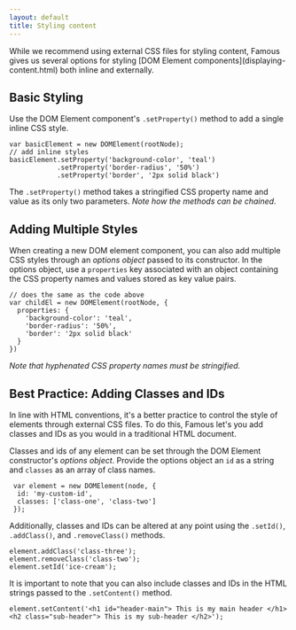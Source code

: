 ```yaml
---
layout: default
title: Styling content
---
```


<span class="intro-graf">
 While we recommend using external CSS files for styling content, Famous gives us several options for styling [DOM Element components](displaying-content.html) both inline and externally. 
</span>


## Basic Styling

Use the DOM Element component's `.setProperty()` method to add a single inline CSS style.

    var basicElement = new DOMElement(rootNode);
    // add inline styles
    basicElement.setProperty('background-color', 'teal')
                .setProperty('border-radius', '50%')
                .setProperty('border', '2px solid black')

The `.setProperty()` method takes a stringified CSS property name and value as its only two parameters. _Note how the methods can be chained_. 

## Adding Multiple Styles

When creating a new DOM element component, you can also add multiple CSS styles through an _options object_ passed to its constructor. In the options object, use a `properties` key associated with an object containing the CSS property names and values stored as key value pairs.

    // does the same as the code above
    var childEl = new DOMElement(rootNode, {
      properties: {
        'background-color': 'teal',
        'border-radius': '50%',
        'border': '2px solid black'
      }
    })

_Note that hyphenated CSS property names must be stringified._


## Best Practice: Adding Classes and IDs

In line with HTML conventions, it's a better practice to control the style of elements through external CSS files. To do this, Famous let's you add classes and IDs as you would in a traditional HTML document.

Classes and ids of any element can be set through the DOM Element constructor's _options object_. Provide the options object an `id` as a string and `classes` as an array of class names.

     var element = new DOMElement(node, {
      id: 'my-custom-id',
      classes: ['class-one', 'class-two']
     });

Additionally, classes and IDs can be altered at any point using the `.setId()`, `.addClass()`, and `.removeClass()` methods.

    element.addClass('class-three');
    element.removeClass('class-two');
    element.setId('ice-cream');


It is important to note that you can also include classes and IDs in the HTML strings passed to the `.setContent()` method.

    element.setContent('<h1 id="header-main"> This is my main header </h1><h2 class="sub-header"> This is my sub-header </h2>');


